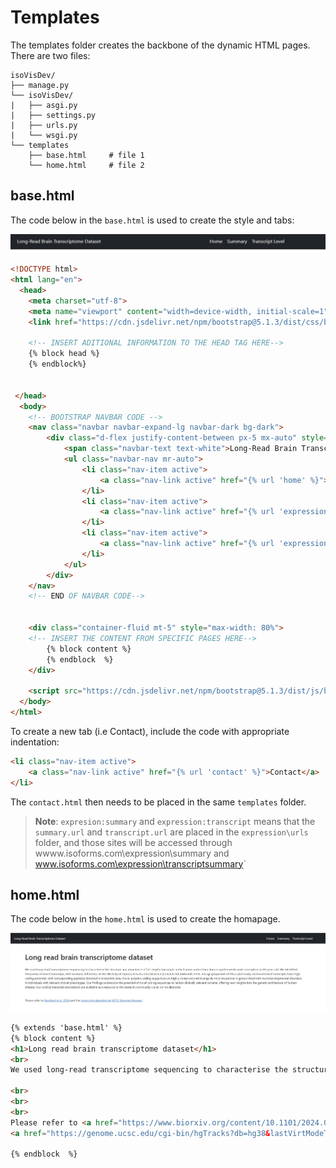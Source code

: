 # Templates

The templates folder creates the backbone of the dynamic HTML pages. There are two files:

```plaintext 
isoVisDev/
├── manage.py
└── isoVisDev/
|   ├── asgi.py
|   ├── settings.py      
|   ├── urls.py          
|   └── wsgi.py
└── templates
	├── base.html     # file 1
	└── home.html     # file 2
```


## <span class="code">base.html</span>

The code below in the `base.html` is used to create the style and tabs:

![bookmark](../Images/DjangoBookmark.jpg)

```html
<!DOCTYPE html>
<html lang="en">
  <head>
    <meta charset="utf-8">
    <meta name="viewport" content="width=device-width, initial-scale=1">
    <link href="https://cdn.jsdelivr.net/npm/bootstrap@5.1.3/dist/css/bootstrap.min.css" rel="stylesheet">

    <!-- INSERT ADITIONAL INFORMATION TO THE HEAD TAG HERE-->
    {% block head %}
    {% endblock%}

    
 </head>
  <body>
    <!-- BOOTSTRAP NAVBAR CODE -->
    <nav class="navbar navbar-expand-lg navbar-dark bg-dark">
        <div class="d-flex justify-content-between px-5 mx-auto" style="width: 90%;">
            <span class="navbar-text text-white">Long-Read Brain Transcriptome Dataset</span>
            <ul class="navbar-nav mr-auto">
                <li class="nav-item active">
                    <a class="nav-link active" href="{% url 'home' %}">Home</a>
                </li>
                <li class="nav-item active">
                    <a class="nav-link active" href="{% url 'expression:summary' %}">Summary</a>
                </li>
                <li class="nav-item active">
                    <a class="nav-link active" href="{% url 'expression:transcript' %}">Transcript Level</a>
                </li>
            </ul>
        </div>
    </nav>
    <!-- END OF NAVBAR CODE-->


    <div class="container-fluid mt-5" style="max-width: 80%">    
    <!-- INSERT THE CONTENT FROM SPECIFIC PAGES HERE-->
        {% block content %}
        {% endblock  %}
    </div>
    
    <script src="https://cdn.jsdelivr.net/npm/bootstrap@5.1.3/dist/js/bootstrap.bundle.min.js"></script>
  </body>
</html>
```

To create a new tab (i.e Contact), include the code with appropriate indentation:
```html
<li class="nav-item active">
    <a class="nav-link active" href="{% url 'contact' %}">Contact</a>
</li>
```
The `contact.html` then needs to be placed in the same `templates` folder. 

>**Note**: `expresion:summary` and `expression:transcript` means that the `summary.url` and `transcript.url` are placed in the `expression\urls` folder, and those sites will be accessed through <span class="search">wwww.isoforms.com\expression\summary</span> and <span class="search">www.isoforms.com\expression\transcriptsummary</span>`


## <span class="code">home.html</span>

The code below in the `home.html` is used to create the homapage.

![bookmark](../Images/homepage.jpg)

```html
{% extends 'base.html' %}
{% block content %}
<h1>Long read brain transcriptome dataset</h1>
<br>
We used long-read transcriptome sequencing to characterise the structure and abundance of full-length transcripts in the human cortex from donors aged 6 weeks post-conception to 83 years old. We identified thousands of novel transcripts, with dramatic differences in the diversity of expressed transcripts between prenatal and postnatal cortex. A large proportion of these previously uncharacterised transcripts have high coding potential, with corresponding peptides detected in proteomic data. Novel putative coding sequences are highly conserved and overlap de novo mutations in genes linked with neurodevelopmental disorders in individuals with relevant clinical phenotypes. Our findings underscore the potential of novel coding sequences to harbor clinically relevant variants, offering new insights into the genetic architecture of human disease. Our cortical transcript annotations are available as a resource to the research community via an online database

<br>
<br>
<br>
Please refer to <a href="https://www.biorxiv.org/content/10.1101/2024.09.09.612016v1"> Bamford et al. 2024 </a> and the 
<a href="https://genome.ucsc.edu/cgi-bin/hgTracks?db=hg38&lastVirtModeType=default&lastVirtModeExtraState=&virtModeType=default&virtMode=0&nonVirtPosition=&position=chr6%3A105273218%2D105403082&hgsid=2355395487_u493yeIu7Ry5BcMRNmxfUqkeKryA"> transcripts detected on UCSC Genome Browser</a>.

{% endblock  %}
```